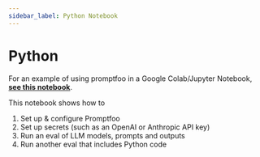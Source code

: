 ```yaml
---
sidebar_label: Python Notebook
---
```


# Python

For an example of using promptfoo in a Google Colab/Jupyter Notebook, **[see this notebook](https://colab.research.google.com/gist/typpo/734a5f53eb1922f90198538dbe17aa27/promptfoo-example-1.ipynb)**.

This notebook shows how to

1.   Set up & configure Promptfoo
2.   Set up secrets (such as an OpenAI or Anthropic API key)
3.   Run an eval of LLM models, prompts and outputs
4.   Run another eval that includes Python code
